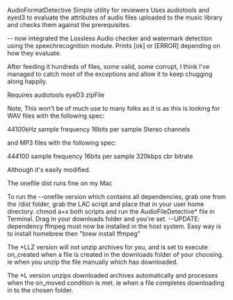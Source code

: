 AudioFormatDetective
Simple utility for reviewers
Uses audiotools and eyed3 to evaluate the attributes of audio files uploaded to the music library and checks them against the prerequisites. 

-- now integrated the Lossless Audio checker and watermark detection using the speechrecognition module. 
Prints [ok] or [ERROR] depending on how they evaluate. 

After feeding it hundreds of files, some valid, some corrupt, I think I've managed to catch most of the exceptions and allow it to keep chugging along happily.

Requires
 audiotools
 eyeD3
 zipFile
 
 

Note, This won't be of much use to many folks as it is as this is looking for
WAV files with the following spec:

44100kHz sample frequency
16bits per sample
Stereo channels			

and MP3 files with the following spec:

444100 sample frequency
16bits per sample
320kbps cbr bitrate

Although it's easily modified.

The onefile dist runs fine on my Mac

To run the --onefile version which contains all dependencies, grab one from the /dist folder, grab the LAC script and place that in your user home directory. chmod a+x both scripts and run the AudioFileDetective* file in Terminal. Drag in your downloads folder and you're set. --UPDATE: dependency ffmpeg must now be installed in the host system. Easy way is to install homebrew then "brew install ffmpeg"

The *LLZ version will not unzip archives for you, and is set to execute on_created when a file is created in the downloads folder of your choosing. ie when you unzip the file manually which has downloaded.

The *L version unzips downloaded archives automatically and processes when the on_moved condition is met. ie when a file completes downloading in to the chosen folder. 	
